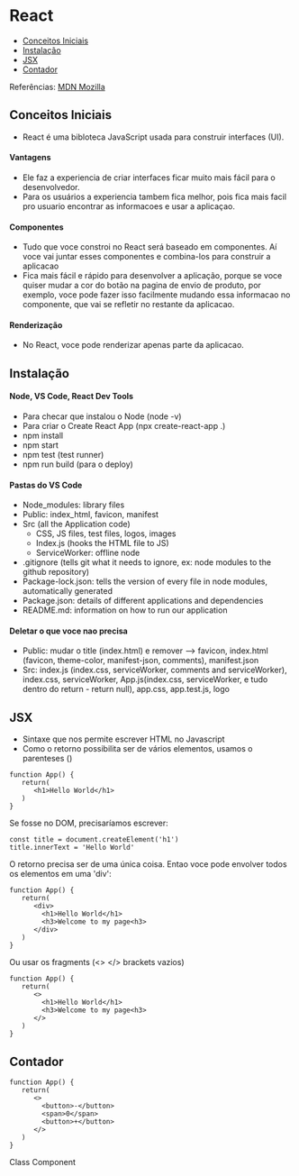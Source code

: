 # React
- [Conceitos Iniciais](#conceitos)
- [Instalação](#instalacao)
- [JSX](#jsx)
- [Contador](#contador)

Referências: [MDN Mozilla](https://developer.mozilla.org/en-US/docs/Learn/Tools_and_testing/Client-side_JavaScript_frameworks/Introduction)

## <a name="conceitos"></a> Conceitos Iniciais
- React é uma bibloteca JavaScript usada para construir interfaces (UI).
#### Vantagens
- Ele faz a experiencia de criar interfaces ficar muito mais fácil para o desenvolvedor.
- Para os usuários a experiencia tambem fica melhor, pois fica mais facil pro usuario encontrar as informacoes e usar a aplicaçao.
#### Componentes
- Tudo que voce constroi no React será baseado em componentes. Aí voce vai juntar esses componentes e combina-los para construir a aplicacao
- Fica mais fácil e rápido para desenvolver a aplicação, porque se voce quiser mudar a cor do botão na pagina de envio de produto, por exemplo, voce pode fazer isso facilmente mudando essa informacao no componente, que vai se refletir no restante da aplicacao.
#### Renderização
- No React, voce pode renderizar apenas parte da aplicacao. 

## <a name="instalacao"></a> Instalação
#### Node, VS Code, React Dev Tools
- Para checar que instalou o Node (node -v)
- Para criar o Create React App (npx create-react-app .)
- npm install
- npm start
- npm test (test runner)
- npm run build (para o deploy)

#### Pastas do VS Code
- Node_modules: library files
- Public: index_html, favicon, manifest
- Src (all the Application code)
  - CSS, JS files, test files, logos, images
  - Index.js (hooks the HTML file to JS)
  - ServiceWorker: offline node
- .gitignore (tells git what it needs to ignore, ex: node modules to the github repository)
- Package-lock.json: tells the version of every file in node modules, automatically generated
- Package.json: details of different applications and dependencies
- README.md: information on how to run our application

#### Deletar o que voce nao precisa
- Public: mudar o title (index.html) e remover --> favicon, index.html (favicon, theme-color, manifest-json, comments), manifest.json
- Src: index.js (index.css, serviceWorker, comments and serviceWorker), index.css, serviceWorker, App.js(index.css, serviceWorker, e tudo dentro do return - return null), app.css, app.test.js, logo

## <a name="jsx"></a>JSX
- Sintaxe que nos permite escrever HTML no Javascript
- Como o retorno possibilita ser de vários elementos, usamos o parenteses ()
```
function App() {
   return(
      <h1>Hello World</h1>
   )
}
```
Se fosse no DOM, precisaríamos escrever:
```
const title = document.createElement('h1')
title.innerText = 'Hello World'

```
O retorno precisa ser de uma única coisa. Entao voce pode envolver todos os elementos em uma 'div':
```
function App() {
   return(
      <div>
        <h1>Hello World</h1>
        <h3>Welcome to my page<h3>
      </div>
   )
}
```
Ou usar os fragments (<> </> brackets vazios)
```
function App() {
   return(
      <>
        <h1>Hello World</h1>
        <h3>Welcome to my page<h3>
      </>
   )
}
```
## <a name="contador"></a>Contador
```
function App() {
   return(
      <>
        <button>-</button>
        <span>0</span>
        <button>+</button>
      </>
   )
}
```
Class Component

















